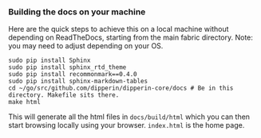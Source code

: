 ### Building the docs on your machine

Here are the quick steps to achieve this on a local machine without depending on ReadTheDocs, starting from the main fabric directory. Note: you may need to adjust depending on your OS. 

```
sudo pip install Sphinx
sudo pip install sphinx_rtd_theme
sudo pip install recommonmark==0.4.0
sudo pip install sphinx-markdown-tables
cd ~/go/src/github.com/dipperin/dipperin-core/docs # Be in this directory. Makefile sits there.
make html
```
This will generate all the html files in ```docs/build/html``` which you can then start browsing locally using your browser. ```index.html``` is the home page.
